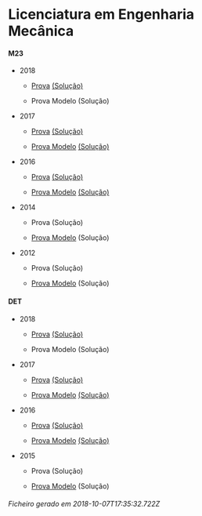 # Licenciatura em Engenharia Mecânica

#### M23

- 2018

	- [Prova](https://www.isel.pt/media/uploads/tinymce/ISEL_LEM_Prova2018.pdf) [(Solução)](https://www.isel.pt/media/uploads/tinymce/ISEL_LEM_Prova2018_solucao.pdf)

	- Prova Modelo (Solução) 



- 2017

	- [Prova](https://www.isel.pt/media/uploads/tinymce/m23/M23_LEM_Prova_2017.pdf) [(Solução)](https://www.isel.pt/media/uploads/tinymce/m23/M23_LEM_Prova_Solucao_2017.pdf)

	- [Prova Modelo](https://www.isel.pt/media/uploads/tinymce/m23/M23_LEM_ProvaModelo_2017.pdf) [(Solução)](https://www.isel.pt/media/uploads/tinymce/m23/M23_LEM_ProvaModelo_Solucao_2017.pdf)

- 2016

	- [Prova](https://www.isel.pt/media/uploads/tinymce/m23/M23_LEM_Prova_2016.pdf) [(Solução)](https://www.isel.pt/media/uploads/tinymce/m23/M23_LEM_Solucao2016.pdf)

	- [Prova Modelo](https://www.isel.pt/media/uploads/tinymce/m23/M23_LEM_Prova_Modelo_2016.pdf) [(Solução)](https://www.isel.pt/media/uploads/tinymce/m23/M23_LEM_Solucao_Prova_Modelo_2016.pdf)

- 2014

	- Prova (Solução)

	- [Prova Modelo](https://www.isel.pt/pinst/servicos/servacademicos/docs/M23/Prova_MODELO_M23_2014_LEM.pdf) (Solução) 



- 2012

	- Prova (Solução)

	- [Prova Modelo](https://www.isel.pt/pinst/servicos/servacademicos/docs/M23/provas2012/ProvaModelo_LEM_2012.pdf) (Solução) 





#### DET

- 2018

	- [Prova](https://www.isel.pt/media/uploads/tinymce/ISEL_LEM_Prova2018.pdf) [(Solução)](https://www.isel.pt/media/uploads/tinymce/ISEL_LEM_Prova2018_solucao.pdf)

	- Prova Modelo (Solução) 



- 2017

	- [Prova](https://www.isel.pt/media/uploads/tinymce/det/DET_LEM_Prova_2017.pdf) [(Solução)](https://www.isel.pt/media/uploads/tinymce/det/DET_LEM_Prova_Solucao_2017.pdf)

	- [Prova Modelo](https://www.isel.pt/media/uploads/tinymce/det/DET_LEM_ProvaModelo_2017.pdf) [(Solução)](https://www.isel.pt/media/uploads/tinymce/det/DET_LEM_ProvaModelo_Solucao_2017.pdf)

- 2016

	- [Prova](https://www.isel.pt/media/uploads/tinymce/det/DET_LEM_Prova_2016.pdf) [(Solução)](https://www.isel.pt/media/uploads/tinymce/det/DET_LEM_Solucao2016.pdf)

	- [Prova Modelo](https://www.isel.pt/media/uploads/tinymce/det/DET_LEM_Prova_Modelo_2016.pdf) [(Solução)](https://www.isel.pt/media/uploads/tinymce/det/DET_LEM_Solucao_Prova_Modelo_2016.pdf)

- 2015

	- Prova (Solução)

	- [Prova Modelo](http://arquivo.pt/wayback/20151012124431/https://www.isel.pt/media/uploads/tinymce/Prova_Modelo_DETS_2015_LEM.pdf) (Solução) 







###### Ficheiro gerado em 2018-10-07T17:35:32.722Z